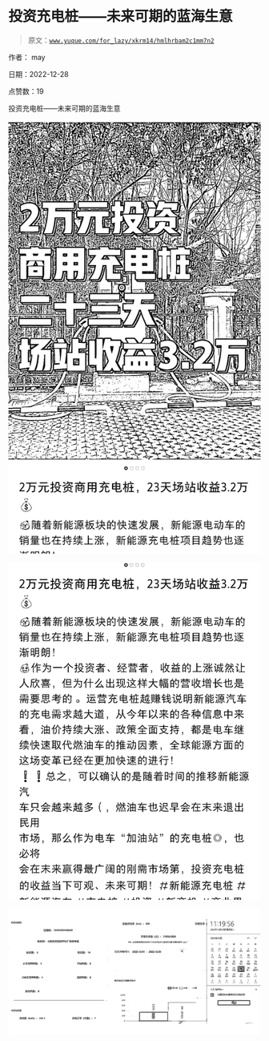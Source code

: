 # 投资充电桩——未来可期的蓝海生意

> 原文：[`www.yuque.com/for_lazy/xkrm14/hmlhrbam2c1mm7n2`](https://www.yuque.com/for_lazy/xkrm14/hmlhrbam2c1mm7n2)

作者： may 

日期：2022-12-28 

点赞数：19 

投资充电桩——未来可期的蓝海生意 

![](img/94100c166ef6d08cf88eb98a07140490.png) 

![](img/d58ea1e923e5f4bbc9269d36648d9542.png) 

![](img/a0a5ae0927888fe927b47e836c40d012.png) 

